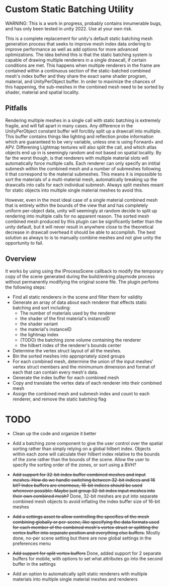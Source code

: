# Custom Static Batching Utility

WARNING: This is a work in progress, probably contains innumerable bugs, and has only been tested in unity 2022. Use at your own risk. 

This is a complete replacement for unity's default static batching mesh generation process that seeks to improve mesh index data ordering to improve performance as well as add options for more advanced optimizations. The idea behind this is that the static batching system is capable of drawing multiple renderers in a single drawcall, if certain conditions are met. This happens when multiple renderers in the frame are contained within a continuous section of the static-batched combined mesh's index buffer and they share the exact same shader program, material, and UnityPerObject buffer. In order to maximize the chances of this happening, the sub-meshes in the combined mesh need to be sorted by shader, material and spatial locality.

## Pitfalls

Rendering multiple meshes in a single call with static batching is extremely fragile, and will fall apart in many cases. Any difference in the UnityPerObject constant buffer will forcibly split up a drawcall into multiple. This buffer contains things like lighting and reflection probe information which are guaranteed to be very variable, unless one is using Forward+ and APV. Differening Lightmap textures will also split the call, and which atlas objects end up in is seemingly random and not based on spatial locality. By far the worst though, is that renderers with multiple material slots will automatically force multiple calls. Each renderer can only specify an intitial submesh within the combined mesh and a number of submeshes following it that correspond to the material submeshes. This means it is impossible to sort the materials of a multi-material mesh, automatically breaking up the drawcalls into calls for each individual submesh. Always split meshes meant for static objects into multiple single material meshes to avoid this.

However, even in the most ideal case of a single material combined mesh that is entirely within the bounds of the view that and has completely uniform per-object data, unity will seemingly at random decide to split up rendering into multiple calls for no apparent reason. The sorted mesh combined mesh produced by this plugin can be significantly better than the unity default, but it will never result in anywhere close to the theoretical decrease in drawcall overhead it should be able to accomplish. The best solution as always to is to manually combine meshes and not give unity the opportunity to fail.

## Overview

It works by using using the IProcessScene callback to modify the temporary copy of the scene generated during the build/entring playmode process without permanently modifying the original scene file. The plugin perfoms the following steps:

- Find all static renderers in the scene and filter them for validity
- Generate an array of data about each renderer that effects static batching and sort including:
	- The number of materials used by the renderer
	- the shader of the first material's instanceID
	- the shader variant
	- the material's instanceID
	- the lightmap index
	- (TODO) the batching zone volume containing the renderer
	- the hilbert index of the renderer's bounds center
- Determine the vertex struct layout of all the meshes.
- Bin the sorted meshes into appropriately sized groups
- For each combined mesh, determine the union of the input meshes' vertex struct members and the minimumum dimension and format of each that can contain every mesh's data.
- Generate the index buffer for each combined mesh
- Copy and translate the vertex data of each renderer into their combined mesh
- Assign the combined mesh and submesh index and count to each renderer, and remove the static batching flag

# TODO

- Clean up the code and organize it better

- Add a batching zone component to give the user control over the spatial sorting rather than simply relying on a global hilbert index. Objects within each zone will calculate their hilbert index relative to the bounds of the zone rather than the bounds of the scene. Allow the user to specify the sorting order of the zones, or sort using a BVH?

- ~~Add support for 32-bit index buffer combined meshes and input meshes. How do we handle switching between 32-bit indices and 16 bit? Index buffers are enormous, 16-bit indices should be used whenever possible. Maybe just group 32-bit index input meshes into their own combined mesh?~~ Done, 32-bit meshes are put into separate combined mesh objects to avoid inflating the index buffer size of 16-bit meshes

- ~~Add a settings asset to allow controlling the specifics of the mesh combining globally or per-scene, like specifying the data formats used for each member of the combined mesh's vertex struct or splitting the vertex buffer into separate position and everything else buffers.~~ Mostly done, no-per scene setting but there are now global settings in the preferences menu

- ~~Add support for split vertex buffers~~ Done, added support for 2 separate buffers for mobile, with options to set what attributes go into the second buffer in the settings

- Add an option to automatically split static renderers with multiple materials into multiple single material meshes and renderers